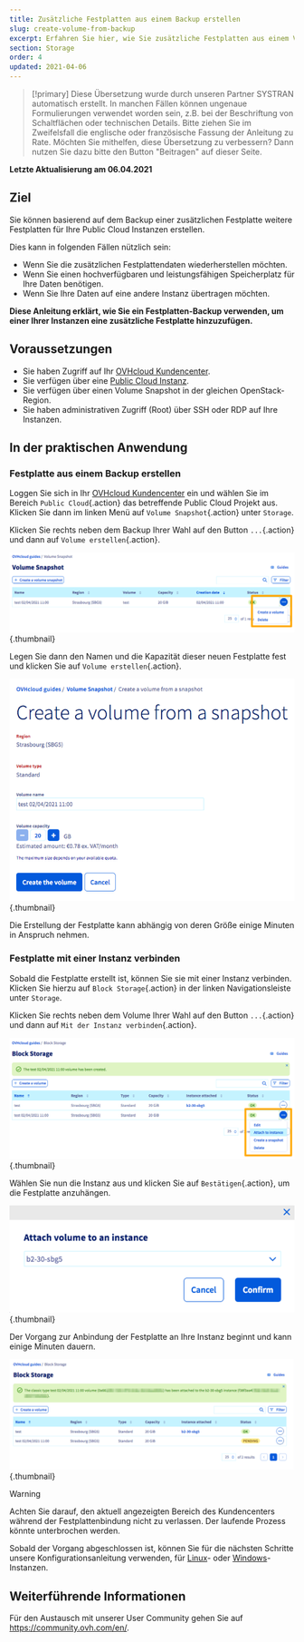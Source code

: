```yaml
---
title: Zusätzliche Festplatten aus einem Backup erstellen
slug: create-volume-from-backup
excerpt: Erfahren Sie hier, wie Sie zusätzliche Festplatten aus einem Volume Snapshot erzeugen
section: Storage
order: 4
updated: 2021-04-06
---
```


> [!primary]
> Diese Übersetzung wurde durch unseren Partner SYSTRAN automatisch erstellt. In manchen Fällen können ungenaue Formulierungen verwendet worden sein, z.B. bei der Beschriftung von Schaltflächen oder technischen Details. Bitte ziehen Sie im Zweifelsfall die englische oder französische Fassung der Anleitung zu Rate. Möchten Sie mithelfen, diese Übersetzung zu verbessern? Dann nutzen Sie dazu bitte den Button "Beitragen" auf dieser Seite.
>

**Letzte Aktualisierung am 06.04.2021**

## Ziel

Sie können basierend auf dem Backup einer zusätzlichen Festplatte weitere Festplatten für Ihre Public Cloud Instanzen erstellen.

Dies kann in folgenden Fällen nützlich sein:

- Wenn Sie die zusätzlichen Festplattendaten wiederherstellen möchten.
- Wenn Sie einen hochverfügbaren und leistungsfähigen Speicherplatz für Ihre Daten benötigen.
- Wenn Sie Ihre Daten auf eine andere Instanz übertragen möchten.

**Diese Anleitung erklärt, wie Sie ein Festplatten-Backup verwenden, um einer Ihrer Instanzen eine zusätzliche Festplatte hinzuzufügen.**

## Voraussetzungen

- Sie haben Zugriff auf Ihr [OVHcloud Kundencenter](https://www.ovh.com/auth/?action=gotomanager&from=https://www.ovh.de/&ovhSubsidiary=de).
- Sie verfügen über eine [Public Cloud Instanz](https://www.ovhcloud.com/de/public-cloud).
- Sie verfügen über einen Volume Snapshot in der gleichen OpenStack-Region.
- Sie haben administrativen Zugriff (Root) über SSH oder RDP auf Ihre Instanzen.

## In der praktischen Anwendung

### Festplatte aus einem Backup erstellen

Loggen Sie sich in Ihr [OVHcloud Kundencenter](https://www.ovh.com/auth/?action=gotomanager&from=https://www.ovh.de/&ovhSubsidiary=de) ein und wählen Sie im Bereich `Public Cloud`{.action}  das betreffende Public Cloud Projekt aus. Klicken Sie dann im linken Menü auf `Volume Snapshot`{.action} unter `Storage`.

Klicken Sie rechts neben dem Backup Ihrer Wahl auf den Button `...`{.action} und dann auf `Volume erstellen`{.action}.

![volume](images/volume01.png){.thumbnail}

Legen Sie dann den Namen und die Kapazität dieser neuen Festplatte fest und klicken Sie auf `Volume erstellen`{.action}.

![volume](images/volume02.png){.thumbnail}

Die Erstellung der Festplatte kann abhängig von deren Größe einige Minuten in Anspruch nehmen.

### Festplatte mit einer Instanz verbinden

Sobald die Festplatte erstellt ist, können Sie sie mit einer Instanz verbinden. Klicken Sie hierzu auf `Block Storage`{.action} in der linken Navigationsleiste unter `Storage`.

Klicken Sie rechts neben dem Volume Ihrer Wahl auf den Button `...`{.action} und dann auf `Mit der Instanz verbinden`{.action}.

![volume](images/volume03.png){.thumbnail}

Wählen Sie nun die Instanz aus und klicken Sie auf `Bestätigen`{.action}, um die Festplatte anzuhängen.

![volume](images/volume04.png){.thumbnail}

Der Vorgang zur Anbindung der Festplatte an Ihre Instanz beginnt und kann einige Minuten dauern.

![volume](images/volume05.png){.thumbnail}

> [!warning]
Achten Sie darauf, den aktuell angezeigten Bereich des Kundencenters während der Festplattenbindung nicht zu verlassen. Der laufende Prozess könnte unterbrochen werden.
>

Sobald der Vorgang abgeschlossen ist, können Sie für die nächsten Schritte unsere Konfigurationsanleitung verwenden, für [Linux](../erstellen_zustzliche_festplatte_public_cloud/#unter-linux)- oder [Windows](../erstellen_zustzliche_festplatte_public_cloud/#unter-windows)-Instanzen.

## Weiterführende Informationen

Für den Austausch mit unserer User Community gehen Sie auf <https://community.ovh.com/en/>.
